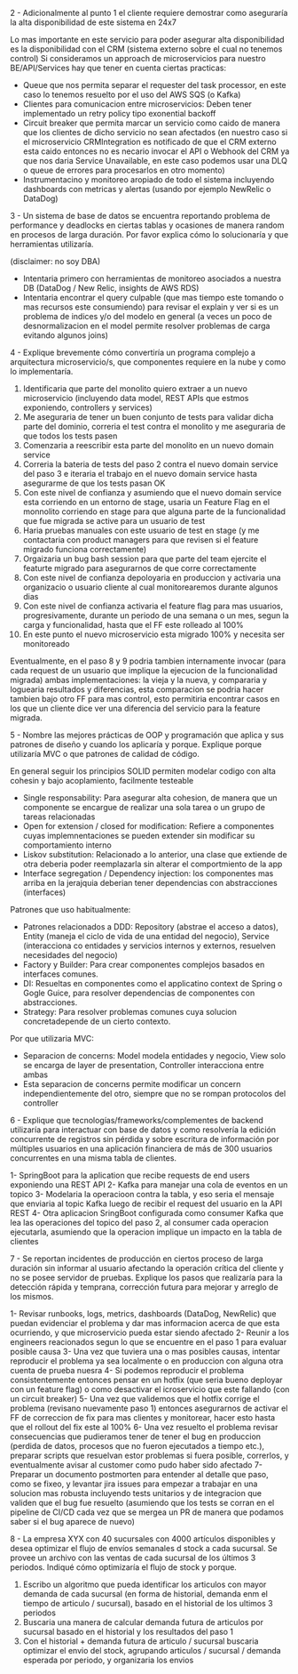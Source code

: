 2 - Adicionalmente al punto 1 el cliente requiere demostrar como aseguraría la alta disponibilidad de este sistema en 24x7

Lo mas importante en este servicio para poder asegurar alta disponibilidad es la disponibilidad con el CRM (sistema externo sobre el cual no tenemos control)
Si consideramos un approach de microservicios para nuestro BE/API/Services hay que tener en cuenta ciertas practicas:

- Queue que nos permita separar el requester del task processor, en este caso lo tenemos resuelto por el uso del AWS SQS (o Kafka)
- Clientes para comunicacion entre microservicios: Deben tener implementado un retry policy tipo exonential backoff
- Circuit breaker que permita marcar un servicio como caido de manera que los clientes de dicho servicio no sean afectados (en nuestro caso si el microservicio CRMIntegration es notificado de que el CRM externo esta caido entonces no es necario invocar el API o Webhook del CRM ya que nos daria Service Unavailable, en este caso podemos usar una DLQ o queue de errores para procesarlos en otro momento)
- Instrumentacino y monitoreo aropiado de todo el sistema incluyendo dashboards con metricas y alertas (usando por ejemplo NewRelic o DataDog)

3 - Un sistema de base de datos se encuentra reportando problema de performance y deadlocks en ciertas tablas y ocasiones de manera random en procesos de larga duración. Por favor explica cómo lo solucionaría y que herramientas utilizaría.

(disclaimer: no soy DBA)

- Intentaria primero con herramientas de monitoreo asociados a nuestra DB (DataDog / New Relic, insights de AWS RDS)
- Intentaria encontrar el query culpable (que mas tiempo este tomando o mas recursos este consumiendo) para revisar el explain y ver si es un problema de indices y/o del modelo en general (a veces un poco de desnormalizacion en el model permite resolver problemas de carga evitando algunos joins)

4 - Explique brevemente cómo convertiría un programa complejo a arquitectura microservicio/s, que componentes requiere en la nube y como lo implementaría.

1. Identificaria que parte del monolito quiero extraer a un nuevo microservicio (incluyendo data model, REST APIs que estmos exponiendo, controllers y services)
2. Me aseguraria de tener un buen conjunto de tests para validar dicha parte del dominio, correria el test contra el monolito y me aseguraria de que todos los tests pasen
3. Comenzaria a reescribir esta parte del monolito en un nuevo domain service
4. Correria la bateria de tests del paso 2 contra el nuevo domain service del paso 3 e iteraria el trabajo en el nuevo domain service hasta asegurarme de que los tests pasan OK
5. Con este nivel de confianza y asumiendo que el nuevo domain service esta corriendo en un entorno de stage, usaria un Feature Flag en el monnolito corriendo en stage para que alguna parte de la funcionalidad que fue migrada se active para un usuario de test
6. Haria pruebas manuales con este usuario de test en stage (y me contactaria con product managers para que revisen si el feature migrado funciona correctamente)
7. Orgaizaria un bug bash session para que parte del team ejercite el featurte migrado para asegurarnos de que corre correctamente
8. Con este nivel de confianza depoloyaria en produccion y activaria una organizacio o usuario cliente al cual monitorearemos durante algunos dias
9. Con este nivel de confianza activaria el feature flag para mas usuarios, progresivamente, durante un periodo de una semana o un mes, segun la carga y funcionalidad, hasta que el FF este rolleado al 100%
10. En este punto el nuevo microservicio esta migrado 100% y necesita ser monitoreado

Eventualmente, en el paso 8 y 9 podria tambien internamente invocar (para cada request de un usuario que implique la ejecucion de la funcionalidad migrada) ambas implementaciones: la vieja y la nueva, y compararia y loguearia resultados y diferencias, esta comparacion se podria hacer tambien bajo otro FF para mas control, esto permitiria encontrar casos en los que un cliente dice ver una diferencia del servicio para la feature migrada.

5 - Nombre las mejores prácticas de OOP y programación que aplica y sus patrones de diseño y cuando los aplicaría y porque. Explique porque utilizaría MVC o que patrones de calidad de código.

En general seguir los principios SOLID permiten modelar codigo con alta cohesin y bajo acoplamiento, facilmente testeable

- Single responsability: Para asegurar alta cohesion, de manera que un componente se encargue de realizar una sola tarea o un grupo de tareas relacionadas
- Open for extension / closed for modification: Refiere a componentes cuyas implemnentaciones se pueden extender sin modificar su comportamiento interno
- Liskov substitution: Relacionado a lo anterior, una clase que extiende de otra deberia poder reemplazarla sin alterar el comportmiento de la app
- Interface segregation / Dependency injection: los componentes mas arriba en la jerajquia deberian tener dependencias con abstracciones (interfaces)

Patrones que uso habitualmente:

- Patrones relacionados a DDD: Repository (abstrae el acceso a datos), Entity (maneja el ciclo de vida de una entidad del negocio), Service (interacciona co entidades y servicios internos y externos, resuelven necesidades del negocio)
- Factory y Builder: Para crear componentes complejos basados en interfaces comunes.
- DI: Resueltas en componentes como el applicatino context de Spring o Gogle Guice, para resolver dependencias de componentes con abstracciones.
- Strategy: Para resolver problemas comunes cuya solucion concretadepende de un cierto contexto.

Por que utilizaria MVC:

- Separacion de concerns: Model modela entidades y negocio, View solo se encarga de layer de presentation, Controller interacciona entre ambas
- Esta separacion de concerns permite modificar un concern independientemente del otro, siempre que no se rompan protocolos del controller

6 - Explique que tecnologías/frameworks/complementes de backend utilizaría para interactuar con base de datos y como resolvería la edición concurrente de registros sin pérdida y sobre escritura de información por múltiples usuarios en una aplicación financiera de más de 300 usuarios concurrentes en una misma tabla de clientes.

1- SpringBoot para la aplication que recibe requests de end users exponiendo una REST API
2- Kafka para manejar una cola de eventos en un topico
3- Modelaria la operacioon contra la tabla, y eso seria el mensaje que enviaria al topic Kafka luego de recibir el request del usuario en la API REST
4- Otra aplicacion SringBoot configurada como consumer Kafka que lea las operaciones del topico del paso 2, al consumer cada operacion ejecutarla, asumiendo que la operacion implique un impacto en la tabla de clientes

7 - Se reportan incidentes de producción en ciertos proceso de larga duración sin informar al usuario afectando la operación crítica del cliente y no se posee servidor de pruebas. Explique los pasos que realizaría para la detección rápida y temprana, corrección futura para mejorar y arreglo de los mismos.

1- Revisar runbooks, logs, metrics, dashboards (DataDog, NewRelic) que puedan evidenciar el problema y dar mas informacion acerca de que esta ocurriendo, y que microservicio pueda estar siendo afectado
2- Reunir a los engineers reacionados segun lo que se encuentre en el paso 1 para evaluar posible causa
3- Una vez que tuviera una o mas posibles causas, intentar reproducir el problema ya sea localmente o en produccion con alguna otra cuenta de prueba nuesra
4- Si podemos reproducir el problema consistentemente entonces pensar en un hotfix (que seria bueno deployar con un feature flag) o como desactivar el icroservicio que este fallando (con un circuit breaker)
5- Una vez que validemos que el hotfix corrige el problema (revisano nuevamente paso 1) entonces asegurarnos de activar el FF de correccion de fix para mas clientes y monitorear, hacer esto hasta que el rollout del fix este al 100%
6- Una vez resuelto el problema revisar consecuencias que pudieramos tener de tener el bug en produccion (perdida de datos, procesos que no fueron ejecutados a tiempo etc.), preparar scripts que resuelvan estor problemas si fuera posible, correrlos, y eventualmente avisar al customer como pudo haber sido afectado
7- Preparar un documento postmorten para entender al detalle que paso, como se fixeo, y levantar jira issues para empezar a trabajar en una solucion mas robusta incluyendo tests unitarios y de integracion que validen que el bug fue resuelto (asumiendo que los tests se corran en el pipeline de CI/CD cada vez que se mergea un PR de manera que podamos saber si el bug aparece de nuevo)

8 - La empresa XYX con 40 sucursales con 4000 artículos disponibles y desea optimizar el flujo de envíos semanales d stock a cada sucursal. Se provee un archivo con las ventas de cada sucursal de los últimos 3 periodos. Indiqué cómo optimizaría el flujo de stock y porque.

1. Escribo un algoritmo que pueda identificar los articulos con mayor demanda de cada sucursal (en forma de historial, demanda enm el tiempo de articulo / sucursal), basado en el historial de los ultimos 3 periodos
2. Buscaria una manera de calcular demanda futura de articulos por sucursal basado en el historial y los resultados del paso 1
3. Con el historial + demanda futura de articulo / sucursal buscaria optimizar el envio del stock, agrupando articulos / sucursal / demanda esperada por periodo, y organizaria los envios

